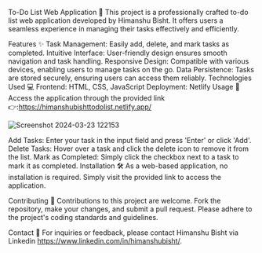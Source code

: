 To-Do List Web Application 📝
This project is a professionally crafted to-do list web application developed by Himanshu Bisht. It offers users a seamless experience in managing their tasks effectively and efficiently.

Features ✨
Task Management: Easily add, delete, and mark tasks as completed.
Intuitive Interface: User-friendly design ensures smooth navigation and task handling.
Responsive Design: Compatible with various devices, enabling users to manage tasks on the go.
Data Persistence: Tasks are stored securely, ensuring users can access them reliably.
Technologies Used 💻
Frontend: HTML, CSS, JavaScript
Deployment: Netlify
Usage 🚀
Access the application through the provided link👉:https://himanshubishttodolist.netlify.app/

![Screenshot 2024-03-23 122153](https://github.com/Himanshu31bisht/To-do-list/assets/124806597/24bf51b9-8a84-4f7b-98ba-1a7b58cdf91c)

Add Tasks: Enter your task in the input field and press 'Enter' or click 'Add'.
Delete Tasks: Hover over a task and click the delete icon to remove it from the list.
Mark as Completed: Simply click the checkbox next to a task to mark it as completed.
Installation 🛠️
As a web-based application, no installation is required. Simply visit the provided link to access the application.

Contributing 🤝
Contributions to this project are welcome. Fork the repository, make your changes, and submit a pull request. Please adhere to the project's coding standards and guidelines.



Contact 📧
For inquiries or feedback, please contact Himanshu Bisht via Linkedin https://www.linkedin.com/in/himanshubisht/.
